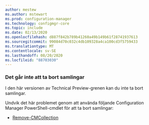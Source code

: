 ```yaml
---
author: mestew
ms.author: mstewart
ms.prod: configuration-manager
ms.technology: configmgr-core
ms.topic: include
ms.date: 02/13/2020
ms.openlocfilehash: d887f842b789b41260a49b149b61f28741937613
ms.sourcegitcommit: 99084d70c032c4db109328a4ca100cd3f5759433
ms.translationtype: MT
ms.contentlocale: sv-SE
ms.lasthandoff: 08/20/2020
ms.locfileid: "88703030"
---
```

### <a name="cant-delete-collections"></a><a name="ki_coll"></a> Det går inte att ta bort samlingar

<!--6245446-->
I den här versionen av Technical Preview-grenen kan du inte ta bort samlingar.

Undvik det här problemet genom att använda följande Configuration Manager PowerShell-cmdlet för att ta bort samlingar:

- [Remove-CMCollection](/powershell/module/configurationmanager/remove-cmcollection?view=sccm-ps)